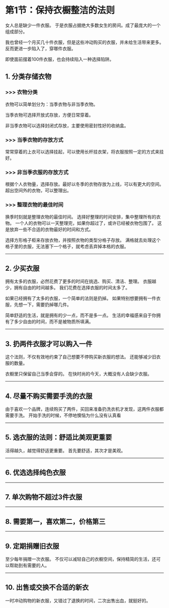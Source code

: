 # 第1节：保持衣橱整洁的法则

女人总是缺少一件衣服。
于是衣服占据绝大多数女生的房间。成了最庞大的一个组成部分。

我也曾经一个月买几十件衣服，但是这些冲动购买的衣服，并未给生活带来更多。
反而更进一步陷入了，穿哪件衣服。

即使面前摆着100件衣服，也会持续陷入一种选择陷阱。

## 1. 分类存储衣物

### >>> 衣物分类

衣物可以简单划分为：当季衣物与非当季衣物。

当季衣物可选择开放式存放，方便日常穿着。

非当季衣物可以选择封闭式存放，主要使用密封性好的收纳盒。

### >>> 当季衣物的存放方式

常常穿着的上衣可以选择挂起，可以使用长杆挂衣架，将衣服按照一定的方式来挂好。

### >>> 非当季衣服的存放方式

根据个人衣物量，选择存放。最好以冬季的衣物存放为上线，可以有更大的空间。
超出空间外的衣物，可以整理出。

### >>> 整理衣物的最佳时间

换季时刻就是整理衣物的最佳时间。
选择好整理的时间安排，集中整理所有的衣物。
一个人的衣物可以一天整理完，如果你超过了，或许已经被衣物包围了。
这是放弃一些不合适的衣物最好的时间和方式。

选择方形格子柜来存放衣物，并按照衣物的类型分格子存放。
满格就去处理这个格子里的衣服，无法塞下一个格子，就考虑丢弃掉本格的衣服。

---

## 2. 少买衣服

拥有太多的衣服，必然花费了更多的时间在挑选、购买、清洁、整理。
衣服越少，拥有自由的时间越多。
我们花费在选择衣服的时间太多了。

如果已经拥有了太多的衣服，一个简单的法则是扔掉。
如果特别想要拥有一件衣服，先想一下，需要扔掉哪几件。

简单舒适的生活，就是拥有的少一点，而不是多一点。
生活的幸福感来自于你拥有了多少自由的时间，而不是被物质所填满。

---

## 3. 扔两件衣服才可以购入一件

这个法则，不仅有效地约束了自己想要不停购买新衣服的想法。
还能够减少旧衣服的数量。

衣橱里只保留自己当季会穿的。
在快时尚的今天，大概没有人会缺少衣服。

---

## 4. 尽量不购买需要手洗的衣服

由于喜欢一个品牌，连续购买了两件，买回来准备扔洗衣机才发现，这两件衣服都需要手洗。
开始手洗的时候，不停地懊恼为什么没有认真看

---

## 5. 选衣服的法则：舒适比美观更重要

活得越久，越觉得舒适更重要。
首先要舒适，其次才是美观。

---

## 6. 优选选择纯色衣服

---

## 7. 单次购物不超过3件衣服

---

## 8. 需要第一，喜欢第二，价格第三

---

## 9. 定期捐赠旧衣服

至少每年捐赠一次衣服。
不仅可以减轻自己的衣橱空间，保持精简的生活，还可以帮助到有需要的人。

---

## 10. 出售或交换不合适的新衣

一时冲动购物的新衣服，又错过了退换的时间，二次出售出血，就挺好的。
